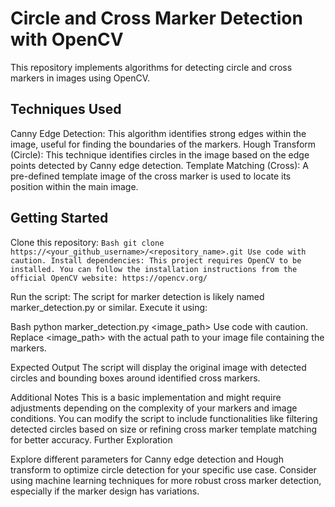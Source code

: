 # Circle and Cross Marker Detection with OpenCV
This repository implements algorithms for detecting circle and cross markers in images using OpenCV.

## Techniques Used
Canny Edge Detection: This algorithm identifies strong edges within the image, useful for finding the boundaries of the markers.
Hough Transform (Circle): This technique identifies circles in the image based on the edge points detected by Canny edge detection.
Template Matching (Cross): A pre-defined template image of the cross marker is used to locate its position within the main image.

## Getting Started
Clone this repository:
`Bash
git clone https://<your_github_username>/<repository_name>.git
Use code with caution.
Install dependencies:
This project requires OpenCV to be installed. You can follow the installation instructions from the official OpenCV website: https://opencv.org/`

Run the script:
The script for marker detection is likely named marker_detection.py or similar. Execute it using:

Bash
python marker_detection.py <image_path>
Use code with caution.
Replace <image_path> with the actual path to your image file containing the markers.

Expected Output
The script will display the original image with detected circles and bounding boxes around identified cross markers.

Additional Notes
This is a basic implementation and might require adjustments depending on the complexity of your markers and image conditions.
You can modify the script to include functionalities like filtering detected circles based on size or refining cross marker template matching for better accuracy.
Further Exploration

Explore different parameters for Canny edge detection and Hough transform to optimize circle detection for your specific use case.
Consider using machine learning techniques for more robust cross marker detection, especially if the marker design has variations.
